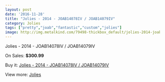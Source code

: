 ```yaml
---
layout: post
date: '2016-11-28'
title: "Jolies - 2014 - JOAB14078IV / JOAB14079IV"
category: Jolies
tags: ["pretty","joab","fantastic","custom","jolies"]
image: http://img.metalkind.com/79498-thickbox_default/jolies-2014-joab14078iv-joab14079iv.jpg
---
```

Jolies - 2014 - JOAB14078IV / JOAB14079IV

On Sales: **$300.99**
<a href="https://www.metalkind.com/en/jolies/19342-jolies-2014-joab14078iv-joab14079iv.html"><amp-img layout="responsive" width="600" height="600" src="//img.metalkind.com/79498-thickbox_default/jolies-2014-joab14078iv-joab14079iv.jpg" alt="Jolies - 2014 - JOAB14078IV / JOAB14079IV 0" /></a>

Buy it: [Jolies - 2014 - JOAB14078IV / JOAB14079IV](https://www.metalkind.com/en/jolies/19342-jolies-2014-joab14078iv-joab14079iv.html "Jolies - 2014 - JOAB14078IV / JOAB14079IV")

View more: [Jolies](https://www.metalkind.com/en/147-jolies "Jolies")